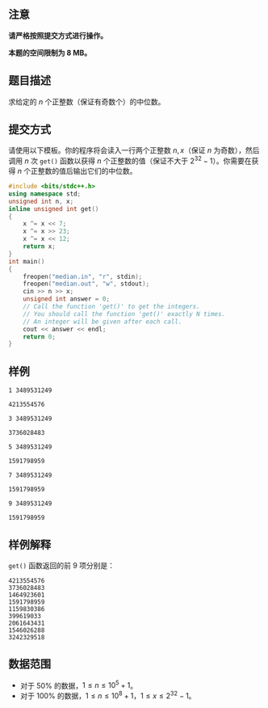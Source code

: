 ## 注意

**请严格按照提交方式进行操作。**

**本题的空间限制为 8 MB。**

## 题目描述

求给定的 $n$ 个正整数（保证有奇数个）的中位数。

## 提交方式

请使用以下模板。你的程序将会读入一行两个正整数 $n,x$（保证 $n$ 为奇数），然后调用 $n$ 次 `get()` 函数以获得 $n$ 个正整数的值（保证不大于 $2^{32}-1$）。你需要在获得 $n$ 个正整数的值后输出它们的中位数。

```cpp
#include <bits/stdc++.h>
using namespace std;
unsigned int n, x;
inline unsigned int get()
{
    x ^= x << 7;
    x ^= x >> 23;
    x ^= x << 12;
	return x;
}
int main()
{
    freopen("median.in", "r", stdin);
    freopen("median.out", "w", stdout);
    cin >> n >> x;
    unsigned int answer = 0;
    // Call the function 'get()' to get the integers.
    // You should call the function 'get()' exactly N times.
    // An integer will be given after each call.
    cout << answer << endl;
    return 0;
}
```

## 样例

```input1
1 3489531249
```

```output1
4213554576
```

```input2
3 3489531249
```

```output2
3736028483
```

```input3
5 3489531249
```

```output3
1591798959
```

```input4
7 3489531249
```

```output4
1591798959
```

```input5
9 3489531249
```

```output5
1591798959
```

## 样例解释

`get()` 函数返回的前 $9$ 项分别是：

```plain
4213554576
3736028483
1464923601
1591798959
1159830386
399619033
2061643431
1546026288
3242329518
```

## 数据范围

- 对于 $50\%$ 的数据，$1 \le n \le 10^5+1$。
- 对于 $100\%$ 的数据，$1 \le n \le 10^8+1$，$1 \le x \le 2^{32}-1$。
